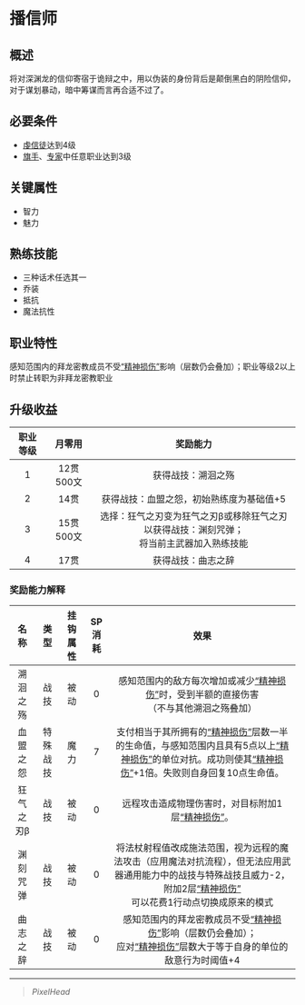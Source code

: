# 播信师

## 概述

将对深渊龙的信仰寄宿于诡辩之中，用以伪装的身份背后是颠倒黑白的阴险信仰，对于谋划暴动，暗中筹谋而言再合适不过了。

## 必要条件

* <a href="../devotedcultist" target="_blank">虔信徒</a>达到4级
* <a href="../../../basicJob/Standard-bearer" target="_blank">旗手</a>、<a href="../../../basicJob/Specialist" target="_blank">专家</a>中任意职业达到3级

## 关键属性

* 智力
* 魅力

## 熟练技能

* 三种话术任选其一
* 乔装
* 抵抗
* 魔法抗性

## 职业特性

感知范围内的拜龙密教成员不受<a href="../../../../status/mark/#精神损伤" target="_blank">“精神损伤”</a>影响（层数仍会叠加）；职业等级2以上时禁止转职为非拜龙密教职业

## 升级收益

职业等级|月零用|奖励能力
:--:|:--:|:--:
1|12贯500文|获得战技：溯洄之殇
2|14贯|获得战技：血盟之怨，初始熟练度为基础值+5
3|15贯500文|选择：狂气之刃变为狂气之刃β或移除狂气之刃以获得战技：渊刻咒弹；<br>将当前主武器加入熟练技能
4|17贯|获得战技：曲志之辞

### 奖励能力解释

名称|类型|挂钩属性|SP消耗|效果
:--:|:--:|:--:|:--:|:--:
溯洄之殇|战技|被动|0|感知范围内的敌方每次增加或减少<a href="../../../../status/mark/#精神损伤" target="_blank">“精神损伤”</a>时，受到半额的直接伤害<br>（不与其他溯洄之殇叠加）
血盟之怨|特殊战技|魔力|7|支付相当于其所拥有的<a href="../../../../status/mark/#精神损伤" target="_blank">“精神损伤”</a>层数一半的生命值，与感知范围内且具有5点以上<a href="../../../../status/mark/#精神损伤" target="_blank">“精神损伤”</a>的单位对抗。成功则使其<a href="../../../../status/mark/#精神损伤" target="_blank">“精神损伤”</a>+1倍。失败则自身回复10点生命值。
狂气之刃β|战技|被动|0|远程攻击造成物理伤害时，对目标附加1层<a href="../../../../status/mark/#精神损伤" target="_blank">“精神损伤”</a>。
渊刻咒弹|战技|被动|0|将法杖射程值改成施法范围，视为远程的魔法攻击（应用魔法对抗流程），但无法应用武器通用能力中的战技与特殊战技且威力-2，附加2层<a href="../../../../status/mark/#精神损伤" target="_blank">“精神损伤”</a><br>可以花费1行动点切换成原来的模式
曲志之辞|战技|被动|0|感知范围内的拜龙密教成员不受<a href="../../../../status/mark/#精神损伤" target="_blank">“精神损伤”</a>影响（层数仍会叠加）；<br>应对<a href="../../../../status/mark/#精神损伤" target="_blank">“精神损伤”</a>层数大于等于自身的单位的敌意行为时阈值+4

---

> *PixelHead*